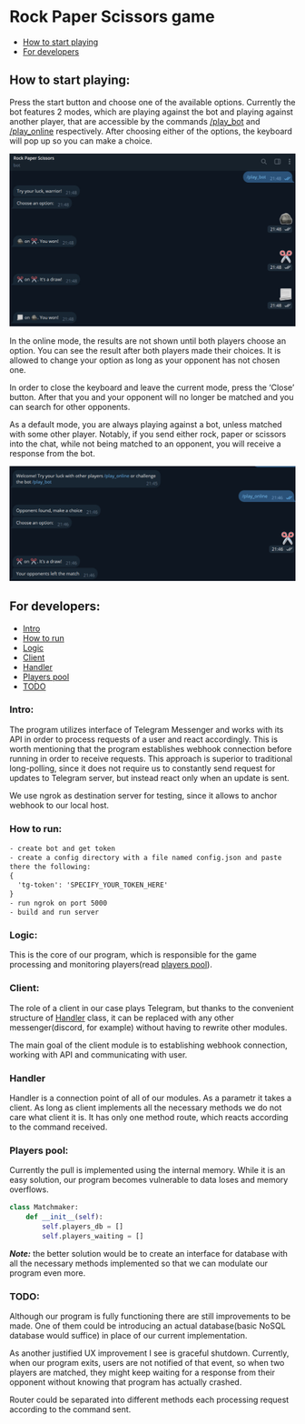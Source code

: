 # Rock Paper Scissors game
- [How to start playing](#how-to-start-playing)
- [For developers](#for-developers)

## How to start playing:
Press the start button and choose one of the available options. Currently the bot features 2 modes, which are playing against the bot and playing against another player, that are accessible by the commands [/play_bot](https://t.me/rps_online_bot) and [/play_online](https://t.me/rps_online_bot) respectively. After choosing either of the options, the keyboard will pop up so you can make a choice. 

![Player screenshot](/img/screen1.jpg)

In the online mode, the results are not shown until both players choose an option. You can see the result after both players made their choices. It is allowed to change your option as long as your opponent has not chosen one. 

In order to close the keyboard and leave the current mode, press the ‘Close’ button. After that you and your opponent will no longer be matched and you can search for other opponents. 

As a default mode, you are always playing against a bot, unless matched with some other player. Notably, if you send either rock, paper or scissors into the chat, while not being matched to an opponent, you will receive a response from the bot.

![Player screenshot](/img/screen2.jpg)

## For developers:
- [Intro](#intro)
- [How to run](#how-to-run)
- [Logic](#logic)
- [Client](#client)
- [Handler](#handler)
- [Players pool](#players-pool)
- [TODO](#todo)

### Intro:
The program utilizes interface of Telegram Messenger and works with its API in order to process requests of a user and react accordingly. This is worth mentioning that the program establishes webhook connection before running in order to receive requests. This approach is superior to traditional long-polling, since it does not require us to constantly send request for updates to Telegram server, but instead react only when an update is sent.

We use ngrok as destination server for testing, since it allows to anchor webhook to our local host. 

### How to run:
```
- create bot and get token
- create a config directory with a file named config.json and paste there the following:
{
  'tg-token': 'SPECIFY_YOUR_TOKEN_HERE'
}
- run ngrok on port 5000
- build and run server
```

### Logic:
This is the core of our program, which is responsible for the game processing and monitoring players(read [players pool](#players-pool)).

### Client: 
The role of a client in our case plays Telegram, but thanks to the convenient structure of [Handler](#handler) class, it can be replaced with any other messenger(discord, for example) without having to rewrite other modules. 

The main goal of the client module is to establishing webhook connection, working with API and communicating with user.

### Handler
Handler is a connection point of all of our modules. As a parametr it takes a client. As long as client implements all the necessary methods we do not care what client it is. It has only one method route, which reacts according to the command received. 

### Players pool: 
Currently the pull is implemented using the internal memory. While it is an easy solution, our program becomes vulnerable to data loses and memory overflows.
```python
class Matchmaker:
    def __init__(self):
        self.players_db = []
        self.players_waiting = []
```
<strong>*Note:*</strong> the better solution would be to create an interface for database with all the necessary methods implemented so that we can modulate our program even more.

### TODO:
Although our program is fully functioning there are still improvements to be made. One of them could be introducing an actual database(basic NoSQL database would suffice) in place of our current implementation. 

As another justified UX improvement I see is graceful shutdown. Currently, when our program exits, users are not notified of that event, so when two players are matched, they might keep waiting for a response from their opponent without knowing that program has actually crashed.  

Router could be separated into different methods each processing request according to the command sent.
